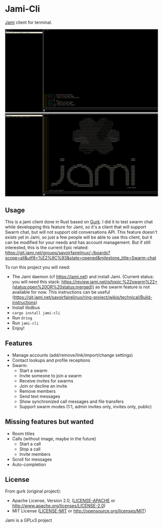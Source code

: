 # Jami-Cli

[Jami](https://jami.net) client for terminal.

![Conversation](rsc/conversation.jpg)
![Welcome](rsc/welcome.jpg)

## Usage

This is a jami client done in Rust based on [Gurk](https://github.com/boxdot/gurk-rs). I did it to test swarm chat while developping this feature for Jami, so it's a client that will support Swarm chat, but will not support old conversations API. This feature doesn't exists yet in Jami, so just a few people will be able to use this client, but it can be modified for your needs and has account management. But if still interested, this is the current Epic related: https://git.jami.net/groups/savoirfairelinux/-/boards?scope=all&utf8=%E2%9C%93&state=opened&milestone_title=Swarm-chat

To run this project you will need:

+ The Jami daemon (cf https://jami.net) and install Jami. (Current status: you will need this stack: https://review.jami.net/q/topic:%22swarm%22+(status:open%20OR%20status:merged)) as the swarm feature is not available for now. This instructions can be useful (https://git.jami.net/savoirfairelinux/ring-project/wikis/technical/Build-instructions)
+ Install libdbus
+ `cargo install jami-cli`
+ Run `dring`
+ Run `jami-cli`
+ Enjoy!

## Features

+ Manage accounts (add/remove/link/import/change settings)
+ Contact lookups and profile receptions
+ Swarm:
  + Start a swarm
  + Invite someone to join a swarm
  + Receive invites for swarms
  + Join or decline an invite
  + Remove members
  + Send text messages
  + Show synchronized call messages and file transfers
  + Support swarm modes (1:1, admin invites only, invites only, public)

## Missing features but wanted

+ Room titles
+ Calls (without image, maybe in the future)
  + Start a call
  + Stop a call
  + Invite members
+ Scroll for messages
+ Auto-completion

## License

From gurk (original project):
 * Apache License, Version 2.0, ([LICENSE-APACHE](LICENSE-APACHE) or
   http://www.apache.org/licenses/LICENSE-2.0)
 * MIT License ([LICENSE-MIT](LICENSE-MIT) or
   http://opensource.org/licenses/MIT)

Jami is a GPLv3 project
